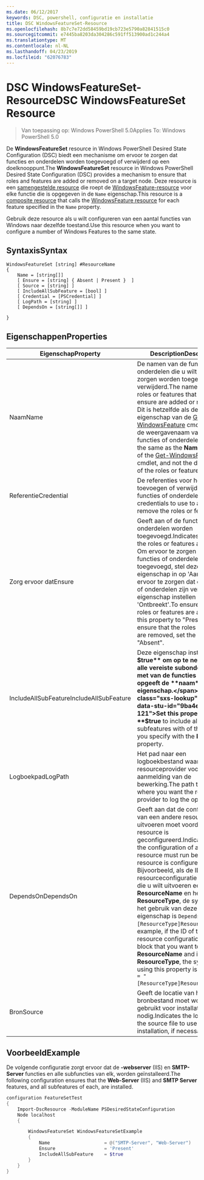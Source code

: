 ```yaml
---
ms.date: 06/12/2017
keywords: DSC, powershell, configuratie en installatie
title: DSC WindowsFeatureSet-Resource
ms.openlocfilehash: 8b7c7e72dd58459bd19cb723e5790a82841515c0
ms.sourcegitcommit: e7445ba8203da304286c591ff513900ad1c244a4
ms.translationtype: MT
ms.contentlocale: nl-NL
ms.lasthandoff: 04/23/2019
ms.locfileid: "62076783"
---
```

# <a name="dsc-windowsfeatureset-resource"></a><span data-ttu-id="9ba4e-103">DSC WindowsFeatureSet-Resource</span><span class="sxs-lookup"><span data-stu-id="9ba4e-103">DSC WindowsFeatureSet Resource</span></span>

> <span data-ttu-id="9ba4e-104">Van toepassing op: Windows PowerShell 5.0</span><span class="sxs-lookup"><span data-stu-id="9ba4e-104">Applies To: Windows PowerShell 5.0</span></span>

<span data-ttu-id="9ba4e-105">De **WindowsFeatureSet** resource in Windows PowerShell Desired State Configuration (DSC) biedt een mechanisme om ervoor te zorgen dat functies en onderdelen worden toegevoegd of verwijderd op een doelknooppunt.</span><span class="sxs-lookup"><span data-stu-id="9ba4e-105">The **WindowsFeatureSet** resource in Windows PowerShell Desired State Configuration (DSC) provides a mechanism to ensure that roles and features are added or removed on a target node.</span></span>
<span data-ttu-id="9ba4e-106">Deze resource is een [samengestelde resource](../../../resources/authoringResourceComposite.md) die roept de [WindowsFeature-resource](windowsfeatureResource.md) voor elke functie die is opgegeven in de `Name` eigenschap.</span><span class="sxs-lookup"><span data-stu-id="9ba4e-106">This resource is a [composite resource](../../../resources/authoringResourceComposite.md) that calls the [WindowsFeature resource](windowsfeatureResource.md) for each feature specified in the `Name` property.</span></span>

<span data-ttu-id="9ba4e-107">Gebruik deze resource als u wilt configureren van een aantal functies van Windows naar dezelfde toestand.</span><span class="sxs-lookup"><span data-stu-id="9ba4e-107">Use this resource when you want to configure a number of Windows Features to the same state.</span></span>

## <a name="syntax"></a><span data-ttu-id="9ba4e-108">Syntaxis</span><span class="sxs-lookup"><span data-stu-id="9ba4e-108">Syntax</span></span>

```
WindowsFeatureSet [string] #ResourceName
{
    Name = [string[]]
    [ Ensure = [string] { Absent | Present }  ]
    [ Source = [string] ]
    [ IncludeAllSubFeature = [bool] ]
    [ Credential = [PSCredential] ]
    [ LogPath = [string] ]
    [ DependsOn = [string[]] ]

}
```

## <a name="properties"></a><span data-ttu-id="9ba4e-109">Eigenschappen</span><span class="sxs-lookup"><span data-stu-id="9ba4e-109">Properties</span></span>

|  <span data-ttu-id="9ba4e-110">Eigenschap</span><span class="sxs-lookup"><span data-stu-id="9ba4e-110">Property</span></span>  |  <span data-ttu-id="9ba4e-111">Description</span><span class="sxs-lookup"><span data-stu-id="9ba4e-111">Description</span></span>   |
|---|---|
| <span data-ttu-id="9ba4e-112">Naam</span><span class="sxs-lookup"><span data-stu-id="9ba4e-112">Name</span></span>| <span data-ttu-id="9ba4e-113">De namen van de functies of onderdelen die u wilt ervoor zorgen worden toegevoegd of verwijderd.</span><span class="sxs-lookup"><span data-stu-id="9ba4e-113">The names of the roles or features that you want to ensure are added or removed.</span></span> <span data-ttu-id="9ba4e-114">Dit is hetzelfde als de **naam** eigenschap van de [Get-WindowsFeature](https://technet.microsoft.com/en-us/library/jj205469.aspx) cmdlet, en niet de weergavenaam van de functies of onderdelen.</span><span class="sxs-lookup"><span data-stu-id="9ba4e-114">This is the same as the **Name** property of the [Get-WindowsFeature](https://technet.microsoft.com/en-us/library/jj205469.aspx) cmdlet, and not the display name of the roles or features.</span></span>|
| <span data-ttu-id="9ba4e-115">Referentie</span><span class="sxs-lookup"><span data-stu-id="9ba4e-115">Credential</span></span>| <span data-ttu-id="9ba4e-116">De referenties voor het toevoegen of verwijderen van de functies of onderdelen.</span><span class="sxs-lookup"><span data-stu-id="9ba4e-116">The credentials to use to add or remove the roles or features.</span></span>|
| <span data-ttu-id="9ba4e-117">Zorg ervoor dat</span><span class="sxs-lookup"><span data-stu-id="9ba4e-117">Ensure</span></span>| <span data-ttu-id="9ba4e-118">Geeft aan of de functies of onderdelen worden toegevoegd.</span><span class="sxs-lookup"><span data-stu-id="9ba4e-118">Indicates whether the roles or features are added.</span></span> <span data-ttu-id="9ba4e-119">Om ervoor te zorgen dat de functies of onderdelen zijn toegevoegd, stel deze eigenschap in op 'Aanwezig' om ervoor te zorgen dat de functies of onderdelen zijn verwijderd, de eigenschap instellen op 'Ontbreekt'.</span><span class="sxs-lookup"><span data-stu-id="9ba4e-119">To ensure that the roles or features are added, set this property to "Present" To ensure that the roles or features are removed, set the property to "Absent".</span></span>|
| <span data-ttu-id="9ba4e-120">IncludeAllSubFeature</span><span class="sxs-lookup"><span data-stu-id="9ba4e-120">IncludeAllSubFeature</span></span>| <span data-ttu-id="9ba4e-121">Deze eigenschap instellen op **$true** om op te nemen van alle vereiste subonderdelen met van de functies die u met opgeeft de **naam** eigenschap.</span><span class="sxs-lookup"><span data-stu-id="9ba4e-121">Set this property to **$true** to include all required subfeatures with of the features you specify with the **Name** property.</span></span>|
| <span data-ttu-id="9ba4e-122">Logboekpad</span><span class="sxs-lookup"><span data-stu-id="9ba4e-122">LogPath</span></span>| <span data-ttu-id="9ba4e-123">Het pad naar een logboekbestand waar u de resourceprovider voor aanmelding van de bewerking.</span><span class="sxs-lookup"><span data-stu-id="9ba4e-123">The path to a log file where you want the resource provider to log the operation.</span></span>|
| <span data-ttu-id="9ba4e-124">DependsOn</span><span class="sxs-lookup"><span data-stu-id="9ba4e-124">DependsOn</span></span>| <span data-ttu-id="9ba4e-125">Geeft aan dat de configuratie van een andere resource uitvoeren moet voordat deze resource is geconfigureerd.</span><span class="sxs-lookup"><span data-stu-id="9ba4e-125">Indicates that the configuration of another resource must run before this resource is configured.</span></span> <span data-ttu-id="9ba4e-126">Bijvoorbeeld, als de ID van de resourceconfiguratie scriptblok die u wilt uitvoeren eerst is __ResourceName__ en het type __ResourceType__, de syntaxis voor het gebruik van deze eigenschap is `DependsOn = "[ResourceType]ResourceName"`.</span><span class="sxs-lookup"><span data-stu-id="9ba4e-126">For example, if the ID of the resource configuration script block that you want to run first is __ResourceName__ and its type is __ResourceType__, the syntax for using this property is `DependsOn = "[ResourceType]ResourceName"`.</span></span>|
| <span data-ttu-id="9ba4e-127">Bron</span><span class="sxs-lookup"><span data-stu-id="9ba4e-127">Source</span></span>| <span data-ttu-id="9ba4e-128">Geeft de locatie van het bronbestand moet worden gebruikt voor installatie, indien nodig.</span><span class="sxs-lookup"><span data-stu-id="9ba4e-128">Indicates the location of the source file to use for installation, if necessary.</span></span>|

## <a name="example"></a><span data-ttu-id="9ba4e-129">Voorbeeld</span><span class="sxs-lookup"><span data-stu-id="9ba4e-129">Example</span></span>

<span data-ttu-id="9ba4e-130">De volgende configuratie zorgt ervoor dat de **-webserver** (IIS) en **SMTP-Server** functies en alle subfuncties van elk, worden geïnstalleerd.</span><span class="sxs-lookup"><span data-stu-id="9ba4e-130">The following configuration ensures that the **Web-Server** (IIS) and **SMTP Server** features, and all subfeatures of each, are installed.</span></span>

```powershell
configuration FeatureSetTest
{
    Import-DscResource -ModuleName PSDesiredStateConfiguration
    Node localhost
    {

        WindowsFeatureSet WindowsFeatureSetExample
        {
            Name                    = @("SMTP-Server", "Web-Server")
            Ensure                  = 'Present'
            IncludeAllSubFeature    = $true
        }
    }
}
```
